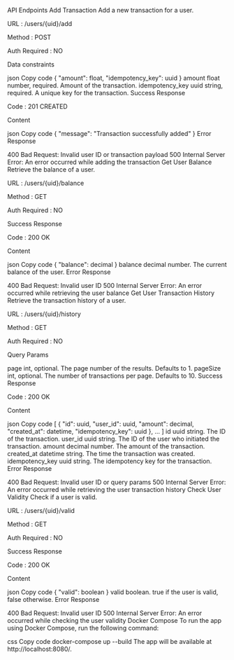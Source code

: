 API Endpoints
Add Transaction
Add a new transaction for a user.

URL : /users/{uid}/add

Method : POST

Auth Required : NO

Data constraints

json
Copy code
{
    "amount": float,
    "idempotency_key": uuid
}
amount float number, required. Amount of the transaction.
idempotency_key uuid string, required. A unique key for the transaction.
Success Response

Code : 201 CREATED

Content

json
Copy code
{
    "message": "Transaction successfully added"
}
Error Response

400 Bad Request: Invalid user ID or transaction payload
500 Internal Server Error: An error occurred while adding the transaction
Get User Balance
Retrieve the balance of a user.

URL : /users/{uid}/balance

Method : GET

Auth Required : NO

Success Response

Code : 200 OK

Content

json
Copy code
{
    "balance": decimal
}
balance decimal number. The current balance of the user.
Error Response

400 Bad Request: Invalid user ID
500 Internal Server Error: An error occurred while retrieving the user balance
Get User Transaction History
Retrieve the transaction history of a user.

URL : /users/{uid}/history

Method : GET

Auth Required : NO

Query Params

page int, optional. The page number of the results. Defaults to 1.
pageSize int, optional. The number of transactions per page. Defaults to 10.
Success Response

Code : 200 OK

Content

json
Copy code
[
    {
        "id": uuid,
        "user_id": uuid,
        "amount": decimal,
        "created_at": datetime,
        "idempotency_key": uuid
    },
    ...
]
id uuid string. The ID of the transaction.
user_id uuid string. The ID of the user who initiated the transaction.
amount decimal number. The amount of the transaction.
created_at datetime string. The time the transaction was created.
idempotency_key uuid string. The idempotency key for the transaction.
Error Response

400 Bad Request: Invalid user ID or query params
500 Internal Server Error: An error occurred while retrieving the user transaction history
Check User Validity
Check if a user is valid.

URL : /users/{uid}/valid

Method : GET

Auth Required : NO

Success Response

Code : 200 OK

Content

json
Copy code
{
    "valid": boolean
}
valid boolean. true if the user is valid, false otherwise.
Error Response

400 Bad Request: Invalid user ID
500 Internal Server Error: An error occurred while checking the user validity
Docker Compose
To run the app using Docker Compose, run the following command:

css
Copy code
docker-compose up --build
The app will be available at http://localhost:8080/.